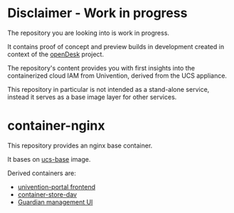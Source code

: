 # Disclaimer - Work in progress

The repository you are looking into is work in progress.

It contains proof of concept and preview builds in development created in context of the [openDesk](https://gitlab.opencode.de/bmi/souveraener_arbeitsplatz/info) project.

The repository's content provides you with first insights into the containerized cloud IAM from Univention, derived from the UCS appliance.

This repository in particular is not intended as a stand-alone service, instead it serves as a base image layer for other services.

# container-nginx

This repository provides an nginx base container.

It bases on [ucs-base](https://gitlab.opencode.de/bmi/opendesk/component-code/crossfunctional/univention/ucs-base-image/) image.

Derived containers are:
- [univention-portal frontend](https://gitlab.opencode.de/bmi/opendesk/component-code/crossfunctional/univention/ums-univention-portal/-/blob/develop/frontend/Dockerfile?ref_type=heads)
- [container-store-dav](https://gitlab.opencode.de/bmi/opendesk/component-code/crossfunctional/univention/ums-container-store-dav)
- [Guardian management UI](https://gitlab.opencode.de/bmi/opendesk/component-code/crossfunctional/univention/ums-guardian/-/blob/main/management-ui/docker/Dockerfile?ref_type=heads)
